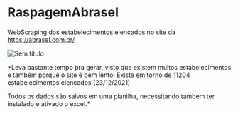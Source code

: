 # RaspagemAbrasel

WebScraping dos estabelecimentos elencados no site da https://abrasel.com.br/

![Sem título](https://user-images.githubusercontent.com/7676415/147278643-1b1b45da-d991-4453-ad9a-d6ffe598edf3.png)

*Leva bastante tempo pra gerar, visto que existem muitos estabelecimentos e também porque o site é bem lento!
Existe em torno de 11204 estabelecimentos elencados (23/12/2021)

Todos os dados são salvos em uma planilha, necessitando também ter instalado e ativado o excel.*
